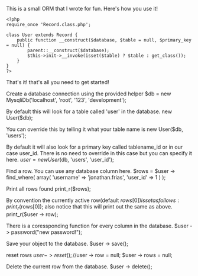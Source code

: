 This is a small ORM that I wrote for fun. Here's how you use it!

    <?php
    require_once 'Record.class.php';
    
    class User extends Record {
        public function __construct($database, $table = null, $primary_key = null) {
            parent::__construct($database);
            $this->init->__invoke(isset($table) ? $table : get_class());
        }
    }
    ?>
That's it! that's all you need to get started!

Create a database connection using the provided helper
    $db = new MysqliDb('localhost', 'root', '123', 'development');

By default this will look for a table called 'user' in the database.
    new User($db);

You can override this by telling it what your table name is
    new User($db, 'users');

By default it will also look for a primary key called tablename_id or in our case
user_id. There is no need to override in this case but you can specify it here.
    $user = new User($db, 'users', 'user_id');

Find a row. You can use any database column here.
    $rows = $user -> find_where(
            array(
                  'username' => 'jonathan.frias',
                  'user_id' => 1
                 )
    );

Print all rows found
    print_r($rows);

By convention the currently active row(default $rows[0]) is set as follows:
    print_r($rows[0]);
also notice that this will print out the same as above.
    print_r($user -> row);

There is a coressponding function for every column in the database.
    $user -> password("new password!");

Save your object to the database. 
    $user -> save();

reset rows
    $user -> reset();//$user -> row = null; $user -> rows = null;

Delete the current row from the database.
    $user -> delete();

